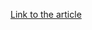 [Link to the article](https://www.securityweek.com/sophos-used-custom-implants-to-surveil-chinese-hackers-targeting-firewall-zero-days/)
